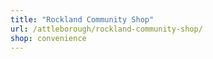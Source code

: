 ```yaml
---
title: "Rockland Community Shop"
url: /attleborough/rockland-community-shop/
shop: convenience
---
```

